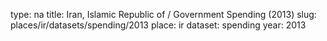 type: na
title: Iran, Islamic Republic of / Government Spending (2013)
slug: places/ir/datasets/spending/2013
place: ir
dataset: spending
year: 2013
